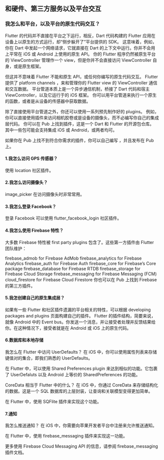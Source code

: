 
## 和硬件、第三方服务以及平台交互
### 我怎么和平台，以及平台的原生代码交互？

Flutter 的代码并不直接在平台之下运行，相反，Dart 代码构建的 Flutter 应用在设备上以原生的方式运行，却“侧步躲开了”平台提供的 SDK。
这意味着，例如，你在 Dart 中发起一个网络请求，它就直接在 Dart 的上下文中运行。你并不会用上平常在 iOS 或 Android 上使用的原生 API。
你的 Flutter 程序仍然被原生平台的 ViewController 管理作一个 view，但是你并不会直接访问 ViewController 自身，或是原生框架。

但这并不意味着 Flutter 不能和原生 API，或任何你编写的原生代码交互。
Flutter 提供了 platform channels ，来和管理你的 Flutter view 的 ViewController 通信和交互数据。
平台管道本质上是一个异步通信机制，桥接了 Dart 代码和宿主 ViewController，以及它运行于的 iOS 框架。
你可以用平台管道来执行一个原生的函数，或者是从设备的传感器中获取数据。

除了直接使用平台管道之外，你还可以使用一系列预先制作好的 plugins。
例如，你可以直接使用插件来访问相机胶卷或是设备的摄像头，而不必编写你自己的集成层代码。
你可以在 Pub 上找到插件，这是一个 Dart 和 Flutter 的开源包仓库。
其中一些包可能会支持集成 iOS 或 Android，或两者均可。

如果你在 Pub 上找不到符合你需求的插件，你可以自己编写 ，并且发布在 Pub 上。

#### 1.我怎么访问 GPS 传感器？
使用 location 社区插件。

#### 2.我怎么访问摄像头？
image_picker 在访问摄像头时非常常用。

#### 3.我怎么登录 Facebook？
登录 Facebook 可以使用 flutter_facebook_login 社区插件。

#### 4.我怎么使用 Firebase 特性？
大多数 Firebase 特性被  first party plugins 包含了。这些第一方插件由 Flutter 团队维护：

firebase_admob for Firebase AdMob
firebase_analytics for Firebase Analytics
firebase_auth for Firebase Auth
firebase_core for Firebase’s Core package
firebase_database for Firebase RTDB
firebase_storage for Firebase Cloud Storage
firebase_messaging for Firebase Messaging (FCM)
cloud_firestore for Firebase Cloud Firestore
你也可以在 Pub 上找到 Firebase 的第三方插件。

#### 5.我怎创建自己的原生集成层？
如果有一些 Flutter 和社区插件遗漏的平台相关的特性，可以根据  developing packages and plugins 页面构建自己的插件。
Flutter 的插件结构，简要来说，就像 Android 中的 Event bus。你发送一个消息，并让接受者处理并反馈结果给你。在这种情况下，接受者就是在 Android 或 iOS 上的原生代码。

#### 6.数据库和本地存储
我怎么在 Flutter 中访问 UserDefaults？
在 iOS 中，你可以使用属性列表来存储键值对的集合，即我们熟悉的 UserDefaults。

在 Flutter 中，可以使用  Shared Preferences plugin 来达到相似的功能。它包裹了 UserDefaluts 以及 Android 上等价的 SharedPreferences 的功能。

CoreData 相当于 Flutter 中的什么？
在 iOS 中，你通过 CoreData 来存储结构化的数据。这是一个 SQL 数据库的上层封装，让查询和关联模型变得更加简单。

在 Flutter 中，使用 SQFlite 插件来实现这个功能。

#### 7.通知
我怎么推送通知？
在 iOS 中，你需要向苹果开发者平台中注册来允许推送通知。

在 Flutter 中，使用 firebase_messaging 插件来实现这一功能。

更多使用 Firebase Cloud Messaging API 的信息，请参阅 firebase_messaging 插件文档。
 